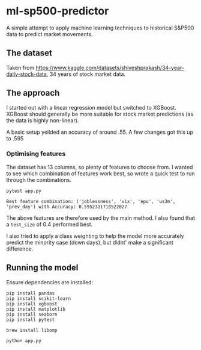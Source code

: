 # ml-sp500-predictor

A simple attempt to apply machine learning techniques to historical S&P500 data to predict market movements.

## The dataset
Taken from https://www.kaggle.com/datasets/shiveshprakash/34-year-daily-stock-data, 34 years of stock market data.

## The approach
I started out with a linear regression model but switched to XGBoost. XGBoost should generally be more suitable for stock market predictions
(as the data is highly non-linear).

A basic setup yeilded an accuracy of around .55. A few changes got this up to .595

### Optimising features
The dataset has 13 columns, so plenty of features to choose from. I wanted to see which combination of features work best, so wrote a quick test
to run through the combinations.

```
pytest app.py
```

```Best feature combination: ('joblessness', 'vix', 'epu', 'us3m', 'prev_day') with Accuracy: 0.5952311718522827```

The above features are therefore used by the main method. I also found that a `test_size` of 0.4 performed best.

I also tried to apply a class weighting to help the model more accurately predict the minority case (down days), but didnt' make
a significant difference.

## Running the model

Ensure dependencies are installed:

```
pip install pandas
pip install scikit-learn
pip install xgboost
pip install matplotlib
pip install seaborn
pip install pytest

brew install libomp
```

```
python app.py
```


